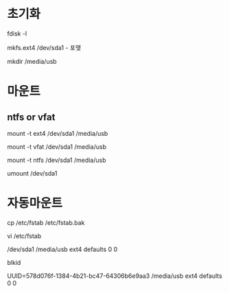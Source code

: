 
# 초기화

fdisk -l

mkfs.ext4 /dev/sda1 - 포맺

mkdir /media/usb

# 마운트

## ntfs or vfat

mount -t ext4 /dev/sda1 /media/usb

mount -t vfat /dev/sda1 /media/usb

mount -t ntfs /dev/sda1 /media/usb

umount /dev/sda1

# 자동마운트
cp /etc/fstab /etc/fstab.bak

vi /etc/fstab

/dev/sda1 /media/usb ext4 defaults 0 0

blkid

UUID=578d076f-1384-4b21-bc47-64306b6e9aa3 /media/usb ext4 defaults 0 0
